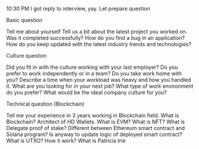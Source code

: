 10:30 PM I got reply to interview, yay. Let prepare question

Basic question

Tell me about yourself
Tell us a bit about the latest project you worked on. Was it completed successfully?
How do you find a bug in an application?
How do you keep updated with the latest industry trends and technologies?

Culture question

Did you fit in with the culture working with your last employer?
Do you prefer to work independently or in a team?
Do you take work home with you?
Describe a time when your workload was heavy and how you handled it.
What are you looking for in your next job?
What type of work environment do you prefer?
What would be the ideal company culture for you?

Technical question (Blockchain)

Tell me your experience in 3 years working in Blockchain field.
What is Blockchain?
Architect of HD Wallets.
What is EVM?
What is NFT?
What is Delegate proof of stake?
Different between Ethereum smart contract and Solana program?
Is anyway to update logic of deployed smart contract?
What is UTXO? How it work?
What is Patricia trie


